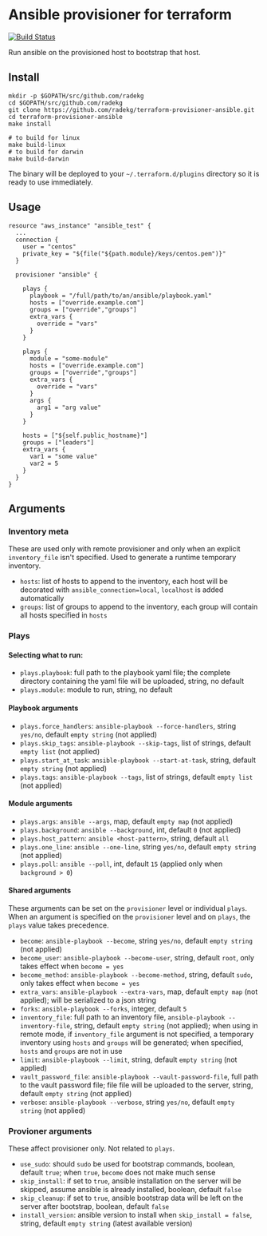 # Ansible provisioner for terraform

[![Build Status](https://travis-ci.org/radekg/terraform-provisioner-ansible.svg?branch=master)](https://travis-ci.org/radekg/terraform-provisioner-ansible)

Run ansible on the provisioned host to bootstrap that host.

## Install

    mkdir -p $GOPATH/src/github.com/radekg
    cd $GOPATH/src/github.com/radekg
    git clone https://github.com/radekg/terraform-provisioner-ansible.git
    cd terraform-provisioner-ansible
    make install

    # to build for linux
    make build-linux
    # to build for darwin
    make build-darwin

The binary will be deployed to your `~/.terraform.d/plugins` directory so it is ready to use immediately.

## Usage

    resource "aws_instance" "ansible_test" {
      ...
      connection {
        user = "centos"
        private_key = "${file("${path.module}/keys/centos.pem")}"
      }

      provisioner "ansible" {
        
        plays {
          playbook = "/full/path/to/an/ansible/playbook.yaml"
          hosts = ["override.example.com"]
          groups = ["override","groups"]
          extra_vars {
            override = "vars"
          }
        }
        
        plays {
          module = "some-module"
          hosts = ["override.example.com"]
          groups = ["override","groups"]
          extra_vars {
            override = "vars"
          }
          args {
            arg1 = "arg value"
          }
        }

        hosts = ["${self.public_hostname}"]
        groups = ["leaders"]
        extra_vars {
          var1 = "some value"
          var2 = 5
        }
      }
    }

## Arguments

### Inventory meta

These are used only with remote provisioner and only when an explicit `inventory_file` isn't specified. Used to generate a runtime temporary inventory.

- `hosts`: list of hosts to append to the inventory, each host will be decorated with `ansible_connection=local`, `localhost` is added automatically
- `groups`: list of groups to append to the inventory, each group will contain all hosts specified in `hosts`

### Plays

#### Selecting what to run:

- `plays.playbook`: full path to the playbook yaml file; the complete directory containing the yaml file will be uploaded, string, no default
- `plays.module`: module to run, string, no default

#### Playbook arguments

- `plays.force_handlers`: `ansible-playbook --force-handlers`, string `yes/no`, default `empty string` (not applied)
- `plays.skip_tags`: `ansible-playbook --skip-tags`, list of strings, default `empty list` (not applied)
- `plays.start_at_task`: `ansible-playbook --start-at-task`, string, default `empty string` (not applied)
- `plays.tags`: `ansible-playbook --tags`, list of strings, default `empty list` (not applied)

#### Module arguments

- `plays.args`: `ansible --args`, map, default `empty map` (not applied)
- `plays.background`: `ansible --background`, int, default `0` (not applied)
- `plays.host_pattern`: `ansible <host-pattern>`, string, default `all`
- `plays.one_line`: `ansible --one-line`, string `yes/no`, default `empty string` (not applied)
- `plays.poll`: `ansible --poll`, int, default `15` (applied only when `background > 0`)

#### Shared arguments

These arguments can be set on the `provisioner` level or individual `plays`. When an argument is specified on the `provisioner` level and on `plays`, the `plays` value takes precedence.

- `become`: `ansible-playbook --become`, string `yes/no`, default `empty string` (not applied)
- `become_user`: `ansible-playbook --become-user`, string, default `root`, only takes effect when `become = yes`
- `become_method`: `ansible-playbook --become-method`, string, default `sudo`, only takes effect when `become = yes`
- `extra_vars`: `ansible-playbook --extra-vars`, map, default `empty map` (not applied); will be serialized to a json string
- `forks`: `ansible-playbook --forks`, integer, default `5`
- `inventory_file`: full path to an inventory file, `ansible-playbook --inventory-file`, string, default `empty string` (not applied); when using in remote mode, if `inventory_file` argument is not specified, a temporary inventory using `hosts` and `groups` will be generated; when specified, `hosts` and `groups` are not in use
- `limit`: `ansible-playbook --limit`, string, default `empty string` (not applied)
- `vault_password_file`: `ansible-playbook --vault-password-file`, full path to the vault password file; file file will be uploaded to the server, string, default `empty string` (not applied)
- `verbose`: `ansible-playbook --verbose`, string `yes/no`, default `empty string` (not applied)

### Provioner arguments

These affect provisioner only. Not related to `plays`.

- `use_sudo`: should `sudo` be used for bootstrap commands, boolean, default `true`; when `true`, `become` does not make much sense
- `skip_install`: if set to `true`, ansible installation on the server will be skipped, assume ansible is already installed, boolean, default `false`
- `skip_cleanup`: if set to `true`, ansible bootstrap data will be left on the server after bootstrap, boolean, default `false`
- `install_version`: ansible version to install when `skip_install = false`, string, default `empty string` (latest available version)
